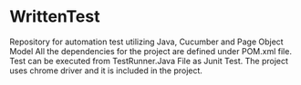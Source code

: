 # WrittenTest
Repository for automation test utilizing Java, Cucumber and Page Object Model
All the dependencies for the project are defined under POM.xml file.
Test can be executed from TestRunner.Java File as Junit Test.
The project uses chrome driver and it is included in the project.


